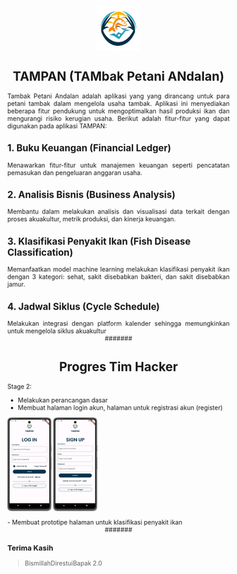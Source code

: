 <div align="center"><img src = "images/logo.png" width = 20% height= 20%></div>

# <div align="center">TAMPAN (TAMbak Petani ANdalan)</div>

<div align="justify">
Tambak Petani Andalan adalah aplikasi yang yang dirancang untuk para petani tambak dalam mengelola usaha tambak. Aplikasi ini menyediakan beberapa fitur pendukung untuk mengoptimalkan hasil produksi ikan dan mengurangi risiko kerugian usaha. Berikut adalah fitur-fitur yang dapat digunakan pada aplikasi TAMPAN:
</div>

## <div align="left">1.  Buku Keuangan (Financial Ledger)</div>
<div align="justify">
Menawarkan fitur-fitur untuk manajemen keuangan seperti pencatatan pemasukan dan pengeluaran anggaran usaha.
</div>

## <div align="left">2.  Analisis Bisnis (Business Analysis)</div>
<div align="justify">
Membantu dalam melakukan analisis dan visualisasi data terkait dengan proses akuakultur, metrik produksi, dan kinerja keuangan.
</div>

## <div align="left">3.  Klasifikasi Penyakit Ikan (Fish Disease Classification)</div>
<div align="justify">
Memanfaatkan model machine learning melakukan klasifikasi penyakit ikan dengan 3 kategori: sehat, sakit disebabkan bakteri, dan sakit disebabkan jamur.
</div>

## <div align="left">4.  Jadwal Siklus (Cycle Schedule)</div>
<div align="justify">
Melakukan integrasi dengan platform kalender sehingga memungkinkan untuk mengelola siklus akuakultur
</div>

<div align="center">#######</div>

# <div align="center">Progres Tim Hacker</div>

<div align="left">Stage 2:</div>

- Melakukan perancangan dasar
- Membuat halaman login akun, halaman untuk registrasi akun (register)
<p float="left">
  <img src="images/docs/login.jpeg" width="100" />
  <img src="images/docs/sign_up.jpeg" width="100" /> 
</p>
- Membuat prototipe halaman untuk klasifikasi penyakit ikan

<div align="center">#######</div>

### <div align="left">Terima Kasih</div>
> BismillahDirestuiBapak 2.0
